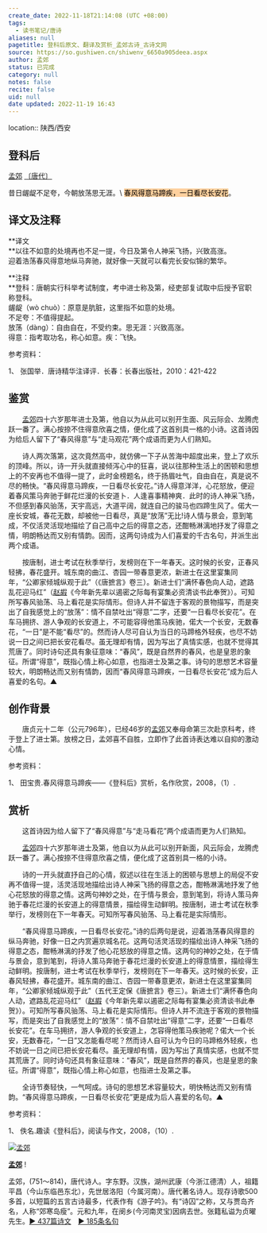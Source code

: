 ```yaml
---
create_date: 2022-11-18T21:14:08 (UTC +08:00)
tags:
  - 读书笔记/唐诗
aliases: null
pagetitle: 登科后原文、翻译及赏析_孟郊古诗_古诗文网
source: https://so.gushiwen.cn/shiwenv_6650a905deea.aspx
author: 孟郊
status: 已完成
category: null
notes: false
recite: false
uid: null
date updated: 2022-11-19 16:43
---
```


location:: 陕西/西安

## 登科后

[孟郊](https://so.gushiwen.cn/authorv_2f7f3273612a.aspx) [〔唐代〕](https://so.gushiwen.cn/shiwens/default.aspx?cstr=%e5%94%90%e4%bb%a3)

昔日龌龊不足夸，今朝放荡思无涯。\ <mark style="background: #FFB86CA6;">春风得意马蹄疾，一日看尽长安花</mark>。

## 译文及注释

**译文\
**以往不如意的处境再也不足一提，今日及第令人神采飞扬，兴致高涨。\
迎着浩荡春风得意地纵马奔驰，就好像一天就可以看完长安似锦的繁华。

**注释\
**登科：唐朝实行科举考试制度，考中进士称及第，经吏部复试取中后授予官职称登科。\
龌龊（wò chuò）：原意是肮脏，这里指不如意的处境。\
不足夸：不值得提起。\
放荡（dàng）：自由自在，不受约束。思无涯：兴致高涨。\
得意：指考取功名，称心如意。疾：飞快。

参考资料：

1、 张国举．唐诗精华注译评．长春：长春出版社，2010：421-422

## 鉴赏

　　[孟郊](https://so.gushiwen.cn/authorv_2f7f3273612a.aspx)四十六岁那年进士及第，他自以为从此可以别开生面、风云际会、龙腾虎跃一番了。满心按捺不住得意欣喜之情，便化成了这首别具一格的小诗。这首诗因为给后人留下了“春风得意”与“走马观花”两个成语而更为人们熟知。

　　诗人两次落第，这次竟然高中，就仿佛一下子从苦海中超度出来，登上了欢乐的顶峰。所以，诗一开头就直接倾泻心中的狂喜，说以往那种生活上的困顿和思想上的不安再也不值得一提了，此时金榜题名，终于扬眉吐气，自由自在，真是说不尽的畅快。“春风得意马蹄疾，一日看尽长安花。”诗人得意洋洋，心花怒放，便迎着春风策马奔驰于鲜花烂漫的长安道卜．人逢喜事精神爽．此时的诗人神采飞扬，不但感到春风骀荡，天宇高远，大道平阔，就连自己的骏马也四蹄生风了。偌大一座长安城，春花无数，却被他一日看尽，真是“放荡”无比!诗人情与景会，意到笔成，不仅活灵活现地描绘了自己高中之后的得意之态，还酣畅淋漓地抒发了得意之情，明朗畅达而又别有情韵。因而，这两句诗成为人们喜爱的千古名句，并派生出两个成语。

　　按唐制，进士考试在秋季举行，发榜则在下一年春天。这时候的长安，正春风轻拂，春花盛开。城东南的曲江、杏园一带春意更浓，新进士在这里宴集同年，“公卿家倾城纵观于此”（《唐摭言》卷三）。新进士们“满怀春色向人动，遮路乱花迎马红”（[赵嘏](https://so.gushiwen.cn/authorv_3001715a9955.aspx)《今年新先辈以遏密之际每有宴集必资清谈书此奉贺》）。可知所写春风骀荡、马上看花是实际情形。但诗人并不留连于客观的景物描写，而是突出了自我感觉上的“放荡”：情不自禁吐出“得意”二字，还要“一日看尽长安花”。在车马拥挤、游人争观的长安道上，不可能容得他策马疾驰，偌大一个长安，无数春花，“一日”是不能“看尽”的。然而诗人尽可自认为当日的马蹄格外轻疾，也尽不妨说一日之间已把长安花看尽。虽无理却有情，因为写出了真情实感，也就不觉得其荒唐了。同时诗句还具有象征意味：“春风”，既是自然界的春风，也是皇恩的象征。所谓“得意”，既指心情上称心如意，也指进士及第之事。诗句的思想艺术容量较大，明朗畅达而又别有情韵，因而“春风得意马蹄疾，一日看尽长安花”成为后人喜爱的名句。▲

## 创作背景

　　唐贞元十二年（公元796年），已经46岁的[孟郊](https://so.gushiwen.cn/authorv_2f7f3273612a.aspx)又奉母命第三次赴京科考，终于登上了进士第。放榜之日，孟郊喜不自胜，立即作了此首诗表达难以自抑的激动心情。

参考资料：

1、 田宝贵.春风得意马蹄疾——《登科后》赏析，名作欣赏，2008，（1）.

## 赏析

　　这首诗因为给人留下了“春风得意”与“走马看花”两个成语而更为人们熟知。

　　[孟郊](https://so.gushiwen.cn/authorv_2f7f3273612a.aspx)四十六岁那年进士及第，他自以为从此可以别开新面，风云际会，龙腾虎跃一番了。满心按捺不住得意欣喜之情，便化成了这首别具一格的小诗。

　　诗的一开头就直抒自己的心情，叙述以往在生活上的困顿与思想上的局促不安再不值得一提，活灵活现地描绘出诗人神采飞扬的得意之态，酣畅淋漓地抒发了他心花怒放的得意之情。这两句神妙之处，在于情与景会，意到笔到，将诗人策马奔驰于春花烂漫的长安道上的得意情景，描绘得生动鲜明。按唐制，进士考试在秋季举行，发榜则在下一年春天。可知所写春风骀荡、马上看花是实际情形。

　　“春风得意马蹄疾，一日看尽长安花。”诗的后两句是说，迎着浩荡春风得意的纵马奔驰，好像一日之内赏遍京城名花。这两句活灵活现的描绘出诗人神采飞扬的得意之态，酣畅淋漓的抒发了他心花怒放的得意之情。这两句的神妙之处，在于情与景会，意到笔到，将诗人策马奔驰于春花烂漫的长安道上的得意情景，描绘得生动鲜明。按唐制，进士考试在秋季举行，发榜则在下一年春天。这时候的长安，正春风轻拂，春花盛开。城东南的曲江、杏园一带春意更浓，新进士在这里宴集同年，“公卿家倾城纵观于此”（五代王定保《唐摭言》卷三）。新进士们“满怀春色向人动，遮路乱花迎马红”（[赵嘏](https://so.gushiwen.cn/authorv_3001715a9955.aspx)《今年新先辈以遏密之际每有宴集必资清谈书此奉贺》）。可知所写春风骀荡、马上看花是实际情形。但诗人并不流连于客观的景物描写，而是突出了自我感觉上的“放荡”：情不自禁吐出“得意”二字，还要“一日看尽长安花”。在车马拥挤，游人争观的长安道上，怎容得他策马疾驰呢？偌大一个长安，无数春花，“一日”又怎能看尽呢？然而诗人自可认为今日的马蹄格外轻疾，也不妨说一日之间已把长安花看尽。虽无理却有情，因为写出了真情实感，也就不觉其荒唐了。同时诗句还具有象征意味：“春风”，既是自然界的春风，也是皇恩的象征。所谓“得意”，既指心情上称心如意，也指进士及第之事。

　　全诗节奏轻快，一气呵成。诗句的思想艺术容量较大，明快畅达而又别有情韵。“春风得意马蹄疾，一日看尽长安花”更是成为后人喜爱的名句。▲

参考资料：

1、 佚名.趣读《登科后》，阅读与作文，2008，（10）.

[![孟郊](https://song.gushiwen.cn/authorImg/mengjiao.jpg)](https://so.gushiwen.cn/authorv_2f7f3273612a.aspx)

[**孟郊**](https://so.gushiwen.cn/authorv_2f7f3273612a.aspx) !

孟郊，(751～814)，唐代诗人。字东野。汉族，湖州武康（今浙江德清）人，祖籍平昌（今山东临邑东北），先世居洛阳（今属河南）。唐代著名诗人。现存诗歌500多首，以短篇的五言古诗最多，代表作有《游子吟》。有“诗囚”之称，又与贾岛齐名，人称“郊寒岛瘦”。元和九年，在阌乡(今河南灵宝)因病去世。张籍私谥为贞曜先生。[► 437篇诗文](https://so.gushiwen.cn/shiwens/default.aspx?astr=%e5%ad%9f%e9%83%8a)　[► 185条名句](https://so.gushiwen.cn/mingjus/default.aspx?astr=%e5%ad%9f%e9%83%8a)
